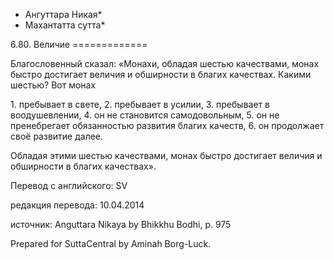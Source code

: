 * Ангуттара Никая*
* Махантатта сутта*

6\.80\. Величие
\=\=\=\=\=\=\=\=\=\=\=\=\=

Благословенный сказал: «Монахи, обладая шестью качествами, монах быстро достигает величия и обширности в благих качествах\. Какими шестью? Вот монах

1\. пребывает в свете,
2\. пребывает в усилии,
3\. пребывает в воодушевлении,
4\. он не становится самодовольным,
5\. он не пренебрегает обязанностью развития благих качеств,
6\. он продолжает своё развитие далее\.

Обладая этими шестью качествами, монах быстро достигает величия и обширности в благих качествах»\.

Перевод с английского: SV

редакция перевода: 10\.04\.2014

источник: Anguttara Nikaya by Bhikkhu Bodhi, p\. 975

Prepared for SuttaCentral by Aminah Borg\-Luck\.